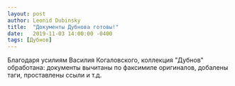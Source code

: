 ```yaml
---
layout: post
author: Leonid Dubinsky
title:  "Документы Дубнова готовы!"
date:   2019-11-03 14:00:00 -0400
tags: [Дубнов]
---
```


Благодаря усилиям Василия Когаловского, коллекция "Дубнов" обработана:
документы вычитаны по факсимиле оригиналов, добалены таги, проставлены ссыли и т.д.
 